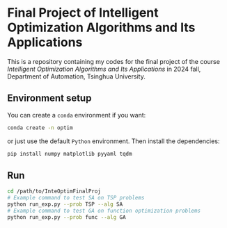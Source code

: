 # Final Project of Intelligent Optimization Algorithms and Its Applications

This is a repository containing my codes for the final project of the course *Intelligent Optimization Algorithms and Its Applications* in 2024 fall, Department of Automation, Tsinghua University.

## Environment setup

You can create a `conda` environment if you want:

```bash
conda create -n optim
```

or just use the default `Python` environment. Then install the dependencies:

```bash
pip install numpy matplotlib pyyaml tqdm
```

## Run

```bash
cd /path/to/InteOptimFinalProj
# Example command to test SA on TSP problems
python run_exp.py --prob TSP --alg SA
# Example command to test GA on function optimization problems
python run_exp.py --prob func --alg GA
```